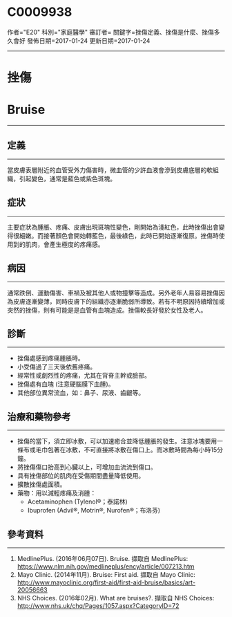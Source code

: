 # C0009938
作者="E20"
科別="家庭醫學"
審訂者=
關鍵字=挫傷定義、挫傷是什麼、挫傷多久會好
發佈日期=2017-01-24
更新日期=2017-01-24

----------
# 挫傷
# Bruise
----------
## 定義
----------

當皮膚表層附近的血管受外力傷害時，微血管的少許血液會滲到皮膚底層的軟組織，引起變色，通常是藍色或紫色斑塊。

## 症狀
----------

主要症狀為腫脹、疼痛、皮膚出現斑塊性變色，剛開始為淺紅色，此時挫傷出會變得很細嫩。而接著顏色會開始轉藍色，最後綠色，此時已開始逐漸復原。挫傷時使用到的肌肉，會產生極度的疼痛感。

## 病因
----------

通常跌倒、運動傷害、車禍及被其他人或物撞擊等造成。另外老年人易容易挫傷因為皮膚逐漸變薄，同時皮膚下的組織亦逐漸脆弱所導致。若有不明原因持續增加或突然的挫傷，則有可能是是血管有血塊造成。挫傷較長好發於女性及老人。

## 診斷
----------
- 挫傷處感到疼痛腫脹時。
- 小受傷過了三天後依舊疼痛。
- 經常性或劇烈性的疼痛，尤其在背脊主幹或臉部。
- 挫傷處有血塊 (注意硬腦膜下血腫)。
- 其他部位異常流血，如：鼻子、尿液、齒齦等。
## 治療和藥物參考
----------
- 挫傷的當下，須立即冰敷，可以加速癒合並降低腫脹的發生。注意冰塊要用一條布或毛巾包著在冰敷，不可直接將冰敷在傷口上。而冰敷時間為每小時15分鐘。
- 將挫傷傷口抬高到心臟以上，可增加血流流到傷口。
- 具有挫傷部位的肌肉在受傷期間盡量降低使用。
- 擴散挫傷處面積。
- 藥物：用以減輕疼痛及消腫：
  - Acetaminophen (Tylenol®；泰諾林)
  - Ibuprofen (Advil®, Motrin®, Nurofen®；布洛芬)
## 參考資料
----------
1. MedlinePlus. (2016年06月07日). Bruise. 擷取自 MedlinePlus: 
  https://www.nlm.nih.gov/medlineplus/ency/article/007213.htm
2. Mayo Clinic. (2014年11月). Bruise: First aid. 擷取自 Mayo Clinic: 
  http://www.mayoclinic.org/first-aid/first-aid-bruise/basics/art-20056663
3. NHS Choices. (2016年02月). What are bruises?. 擷取自 NHS Choices: 
  http://www.nhs.uk/chq/Pages/1057.aspx?CategoryID=72

